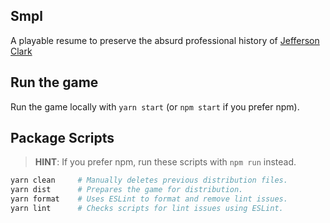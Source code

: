 ## Smpl

A playable resume to preserve the absurd professional history of [Jefferson Clark](jefferson@clarkitect.net)

## Run the game

Run the game locally with `yarn start` (or `npm start` if you prefer npm).

## Package Scripts

>   **HINT**: If you prefer npm, run these scripts with `npm run` instead.

```sh
yarn clean     # Manually deletes previous distribution files.
yarn dist      # Prepares the game for distribution.
yarn format    # Uses ESLint to format and remove lint issues.
yarn lint      # Checks scripts for lint issues using ESLint.
```
